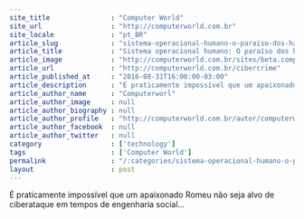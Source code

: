 ```yaml
---
site_title               : "Computer World"
site_url                 : "http://computerworld.com.br"
site_locale              : "pt_BR"
article_slug             : "sistema-operacional-humano-o-paraiso-dos-hackers"
article_title            : "Sistema operacional humano: O paraíso dos hackers!"
article_image            : "http://computerworld.com.br/sites/beta.computerworld.com.br/files/news_articles/toy_robot.jpg"
article_url              : "http://computerworld.com.br/cibercrime"
article_published_at     : "2016-08-31T16:00:00-03:00"
article_description      : "É praticamente impossível que um apaixonado Romeu não seja alvo de ciberataque em tempos de engenharia social..."
article_author_name      : "Computerworl"
article_author_image     : null
article_author_biography : null
article_author_profile   : "http://computerworld.com.br/autor/computerworld"
article_author_facebook  : null
article_author_twitter   : null
category                 : ['technology']
tags                     : ['Computer World']
permalink                : "/:categories/sistema-operacional-humano-o-paraiso-dos-hackers/"
layout                   : post
---
```


É praticamente impossível que um apaixonado Romeu não seja alvo de ciberataque em tempos de engenharia social...
